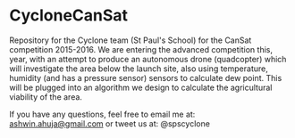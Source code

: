 # CycloneCanSat
Repository for the Cyclone team (St Paul's School) for the CanSat competition 2015-2016. We are entering the advanced competition this, year, with an attempt to produce an autonomous drone (quadcopter) which will investigate the area below the launch site, also using temperature, humidity (and has a pressure sensor) sensors to calculate dew point. This will be plugged into an algorithm we design to calculate the agricultural viability of the area.

If you have any questions, feel free to email me at: ashwin.ahuja@gmail.com or tweet us at: @spscyclone
